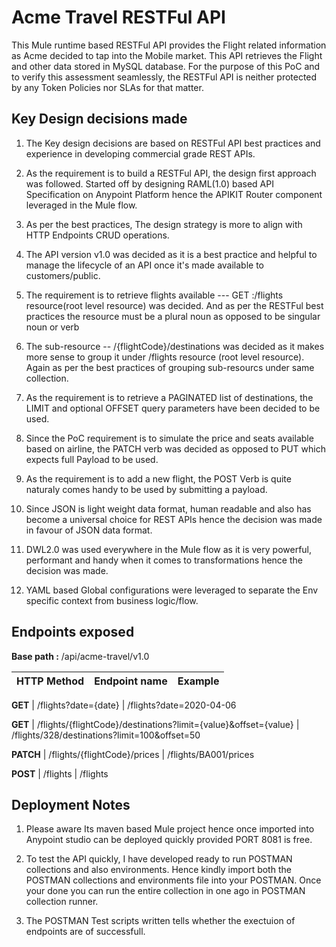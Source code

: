 # Acme Travel RESTFul API

This Mule runtime based RESTFul API provides the Flight related information as Acme decided to tap into the Mobile market. This API retrieves the Flight and other data stored in MySQL database.
For the purpose of this PoC and to verify this assessment seamlessly, the RESTFul API is neither protected by any Token Policies nor SLAs for that matter.

## Key Design decisions made

1. The Key design decisions are based on RESTFul API best practices and experience in developing commercial grade REST APIs.

2. As the requirement is to build a RESTFul API, the design first approach was followed. Started off by designing RAML(1.0) based API Specification on Anypoint Platform hence the APIKIT Router component leveraged in the Mule flow.
 
3. As per the best practices, The design strategy is more to align with HTTP Endpoints CRUD operations.

4. The API version v1.0 was decided as it is a best practice and helpful to manage the lifecycle of an API once it's made available to customers/public.

5. The requirement is to retrieve flights available --- GET :/flights resource(root level resource) was decided. And as per the RESTFul best practices the resource must be a plural noun as opposed to be singular noun or verb

6. The sub-resource -- /{flightCode}/destinations was decided as it makes more sense to group it under /flights resource (root level resource). Again as per the best practices of grouping sub-resourcs under same collection.

7. As the requirement is to retrieve a PAGINATED list of destinations, the LIMIT and optional OFFSET query parameters have been decided to be used.

8. Since the PoC requirement is to simulate the price and seats available based on airline, the PATCH verb was decided as opposed to PUT which expects full Payload to be used.

9. As the requirement is to add a new flight, the POST Verb is quite naturaly comes handy to be used by submitting a payload.

10. Since JSON is light weight data format, human readable and also has become a universal choice for REST APIs hence the decision was made in favour of JSON data format.

11. DWL2.0 was used everywhere in the Mule flow as it is very powerful, performant and handy when it comes to transformations hence the decision was made.

12. YAML based Global configurations were leveraged to separate the Env specific context from business logic/flow.

## Endpoints exposed

**Base path :** /api/acme-travel/v1.0

HTTP Method | Endpoint name | Example
---|---|---

**GET** | /flights?date={date} | /flights?date=2020-04-06

**GET** | /flights/{flightCode}/destinations?limit={value}&offset={value} | /flights/328/destinations?limit=100&offset=50

**PATCH** | /flights/{flightCode}/prices | /flights/BA001/prices

**POST** | /flights | /flights


## Deployment Notes

1. Please aware Its maven based Mule project hence once imported into Anypoint studio can be deployed quickly provided PORT 8081 is free.

2. To test the API quickly, I have developed ready to run POSTMAN collections and also environments.
Hence kindly import both the POSTMAN collections and environments file into your POSTMAN.
Once your done you can run the entire collection in one ago in POSTMAN collection runner.

3. The POSTMAN Test scripts written tells whether the exectuion of endpoints are of successfull.
